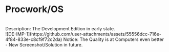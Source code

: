 # Procwork/OS
<br>
Description: The Development Edition in early state.<br>
![DE-IMP-1](https://github.com/user-attachments/assets/55556dcc-716e-4f84-833e-c8cf9f72c2da)
Notice: The Quality is at Computers even better - New Screenshot/Solution in future.<br>
